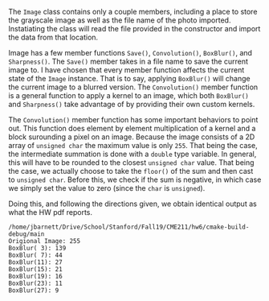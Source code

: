 The `Image` class contains only a couple members, including a place to store the grayscale image as well as the file name of the photo imported. Instatiating the class will read the file provided in the constructor and import the data from that location.

Image has a few member functions `Save()`, `Convolution()`, `BoxBlur()`, and `Sharpness()`. The `Save()` member takes in a file name to save the current image to. I have chosen that every member function affects the current state of the `Image` instance. That is to say, applying `BoxBlur()` will change the current image to a blurred version. The `Convolution()` member function is a general function to apply a kernel to an image, which both `BoxBlur()` and `Sharpness()` take advantage of by providing their own custom kernels.

The `Convolution()` member function has some important behaviors to point out. This function does element by element multiplication of a kernel and a block surounding a pixel on an image. Because the image consists of a 2D array of `unsigned char` the maximum value is only `255`. That being the case, the intermediate summation is done with a `double` type variable. In general, this will have to be rounded to the closest `unsigned char` value. That being the case, we actually choose to take the `floor()` of the sum and then cast to `unsigned char`. Before this, we check if the sum is negative, in which case we simply set the value to zero (since the `char` is `unsigned`).

Doing this, and following the directions given, we obtain identical output as what the HW pdf reports.

```
/home/jbarnett/Drive/School/Stanford/Fall19/CME211/hw6/cmake-build-debug/main
Origional Image: 255
BoxBlur( 3): 139
BoxBlur( 7): 44
BoxBlur(11): 27
BoxBlur(15): 21
BoxBlur(19): 16
BoxBlur(23): 11
BoxBlur(27): 9
```

